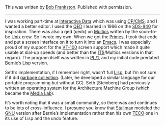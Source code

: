 This was written by [Bob Frankston](https://en.wikipedia.org/wiki/Bob_Frankston).
Published with permission.

---

I was working part-time at [Interactive
Data](https://en.wikipedia.org/wiki/Interactive_Data_Corporation)
which was using [CP/CMS](https://en.wikipedia.org/wiki/CP/CMS), and I
wanted a better editor.  I used the
[QED](https://en.wikipedia.org/wiki/QED_(text_editor)) I learned in
1966 on the [SDS-940](https://en.wikipedia.org/wiki/SDS_940) for
inspiration.  There was also a qed (qedx) on
[Multics](https://en.wikipedia.org/wiki/Multics) written by the
soon-to-be [Unix](https://en.wikipedia.org/wiki/Unix) crew.  So I
wrote my own.  When we got the
[Primes](https://en.wikipedia.org/wiki/Prime_Computer), I took that
code and put a screen interface on it to turn it into an
[Emacs](https://en.wikipedia.org/wiki/Emacs).  I was especially proud
of my support for the [VT-100](https://en.wikipedia.org/wiki/VT100)
screen support which made it quite usable at dial-up speeds (and
better than the
[ITS](https://en.wikipedia.org/wiki/Incompatible_Timesharing_System)/Multics
versions in that regard).  The program itself was written in
[PL/1](https://en.wikipedia.org/wiki/PL/I), and my initial code
predated [Bernie](https://en.wikipedia.org/wiki/Bernard_Greenberg)’s
Lisp version.

Seth’s implementation, if I remember right, wasn’t full
[Lisp](https://en.wikipedia.org/wiki/Lisp_(programming_language)), but
I’m not sure if it did [garbage
collection](https://en.wikipedia.org/wiki/Garbage_collection_(computer_science)).
(Later, he developed a similar language for our portable programming
but without GC).  Seth [Steinberg] had previously written an operating
system for the Architecture Machine Group (which became the [Media
Lab](https://en.wikipedia.org/wiki/MIT_Media_Lab)).

It’s worth noting that it was a small community, so there was and
continues to be lots of cross-influence.  I presume you know that
[Stallman](https://en.wikipedia.org/wiki/Richard_Stallman) modeled the
[GNU](https://en.wikipedia.org/wiki/GNU_Project) version after
Bernie’s implementation rather than his own
[TECO](https://en.wikipedia.org/wiki/TECO_(text_editor)) one in its
use of Lisp and the undo feature.
